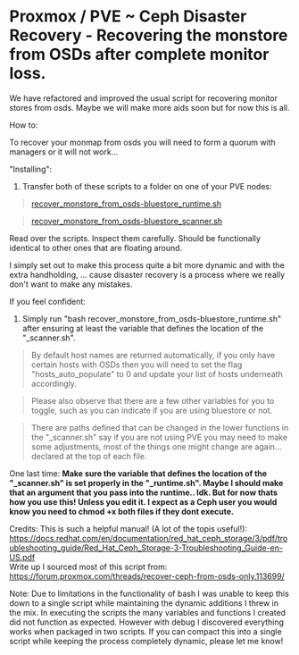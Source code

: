 # Proxmox / PVE ~ Ceph Disaster Recovery - Recovering the monstore from OSDs after complete monitor loss.

We have refactored and improved the usual script for recovering monitor stores from osds. Maybe we will make more aids soon but for now this is all. 

How to:

To recover your monmap from osds you will need to form a quorum with managers or it will not work...


"Installing":
1. Transfer both of these scripts to a folder on one of your PVE nodes: 

> [recover_monstore_from_osds-bluestore_runtime.sh](https://github.com/sofmeright/PVE_Ceph-Disaster_Recovery/blob/main/recover_monstore_from_osds-bluestore_runtime.sh)

> [recover_monstore_from_osds-bluestore_scanner.sh](https://github.com/sofmeright/PVE_Ceph-Disaster_Recovery/blob/main/recover_monstore_from_osds-bluestore_scanner.sh)

Read over the scripts. 
Inspect them carefully. 
Should be functionally identical to other ones that are floating around. 

I simply set out to make this process quite a bit more dynamic and with the extra handholding, 
... cause disaster recovery is a process where we really don't want to make any mistakes. 

If you feel confident:

1. Simply run "bash recover_monstore_from_osds-bluestore_runtime.sh" after ensuring at least the variable that defines the location of the "_scanner.sh".

> By default host names are returned automatically, if you only have certain hosts with OSDs then you will need to set the flag "hosts_auto_populate" to 0 and update your list of hosts underneath accordingly.

> Please also observe that there are a few other variables for you to toggle, such as you can indicate if you are using bluestore or not. 

> There are paths defined that can be changed in the lower functions in the "_scanner.sh" say if you are not using PVE you may need to make some adjustments, most of the things one might change are again... declared at the top of each file.

One last time: **Make sure the variable that defines the location of the "_scanner.sh" is set properly in the "_runtime.sh". Maybe I should make that an argument that you pass into the runtime.. Idk. But for now thats how you use this! Unless you edit it. 
I expect as a Ceph user you would know you need to chmod +x both files if they dont execute.** 

Credits:
This is such a helpful manual! (A lot of the topis useful!): https://docs.redhat.com/en/documentation/red_hat_ceph_storage/3/pdf/troubleshooting_guide/Red_Hat_Ceph_Storage-3-Troubleshooting_Guide-en-US.pdf  
Write up I sourced most of this script from: https://forum.proxmox.com/threads/recover-ceph-from-osds-only.113699/   

Note:
Due to limitations in the functionality of bash I was unable to keep this down to a single script while maintaining the dynamic additions I threw in the mix.
In executing the scripts the many variables and functions I created did not function as expected. However with debug I discovered everything works when packaged in two scripts. 
If you can compact this into a single script while keeping the process completely dynamic, please let me know!
